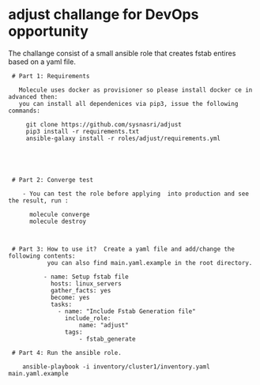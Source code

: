 # adjust challange for DevOps opportunity 
   The challange consist of a small ansible role that creates fstab entires based on a yaml file. 

     # Part 1: Requirements

       Molecule uses docker as provisioner so please install docker ce in advanced then:
       you can install all dependenices via pip3, issue the following commands:

         git clone https://github.com/sysnasri/adjust
         pip3 install -r requirements.txt 
         ansible-galaxy install -r roles/adjust/requirements.yml   
         


          

     # Part 2: Converge test

        - You can test the role before applying  into production and see the result, run :

          molecule converge
          molecule destroy 



     # Part 3: How to use it?  Create a yaml file and add/change the following contents:
               you can also find main.yaml.example in the root directory.  

              - name: Setup fstab file
                hosts: linux_servers
                gather_facts: yes
                become: yes
                tasks:
                  - name: "Include Fstab Generation file"
                    include_role:
                        name: "adjust"
                    tags:
                        - fstab_generate

     # Part 4: Run the ansible role.

        ansible-playbook -i inventory/cluster1/inventory.yaml main.yaml.example

